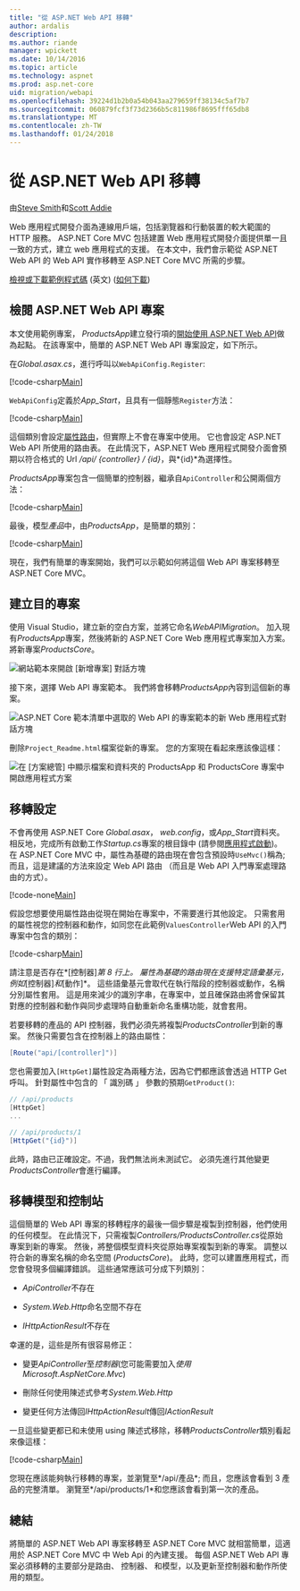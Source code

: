 ```yaml
---
title: "從 ASP.NET Web API 移轉"
author: ardalis
description: 
ms.author: riande
manager: wpickett
ms.date: 10/14/2016
ms.topic: article
ms.technology: aspnet
ms.prod: asp.net-core
uid: migration/webapi
ms.openlocfilehash: 39224d1b2b0a54b043aa279659ff38134c5af7b7
ms.sourcegitcommit: 060879fcf3f73d2366b5c811986f8695fff65db8
ms.translationtype: MT
ms.contentlocale: zh-TW
ms.lasthandoff: 01/24/2018
---
```

# <a name="migrating-from-aspnet-web-api"></a>從 ASP.NET Web API 移轉

由[Steve Smith](https://ardalis.com/)和[Scott Addie](https://scottaddie.com)

Web 應用程式開發介面為連線用戶端，包括瀏覽器和行動裝置的較大範圍的 HTTP 服務。 ASP.NET Core MVC 包括建置 Web 應用程式開發介面提供單一且一致的方式，建立 web 應用程式的支援。 在本文中，我們會示範從 ASP.NET Web API 的 Web API 實作移轉至 ASP.NET Core MVC 所需的步驟。

[檢視或下載範例程式碼](https://github.com/aspnet/Docs/tree/master/aspnetcore/migration/webapi/sample) \(英文\) ([如何下載](xref:tutorials/index#how-to-download-a-sample))

## <a name="review-aspnet-web-api-project"></a>檢閱 ASP.NET Web API 專案

本文使用範例專案， *ProductsApp*建立發行項的[開始使用 ASP.NET Web API](https://docs.microsoft.com/aspnet/web-api/overview/getting-started-with-aspnet-web-api/tutorial-your-first-web-api)做為起點。 在該專案中，簡單的 ASP.NET Web API 專案設定，如下所示。

在*Global.asax.cs*，進行呼叫以`WebApiConfig.Register`:

[!code-csharp[Main](../migration/webapi/sample/ProductsApp/Global.asax.cs?highlight=14)]

`WebApiConfig`定義於*App_Start*，且具有一個靜態`Register`方法：

[!code-csharp[Main](../migration/webapi/sample/ProductsApp/App_Start/WebApiConfig.cs?highlight=15,16,17,18,19,20)]


這個類別會設定[屬性路由](https://docs.microsoft.com/aspnet/web-api/overview/web-api-routing-and-actions/attribute-routing-in-web-api-2)，但實際上不會在專案中使用。 它也會設定 ASP.NET Web API 所使用的路由表。 在此情況下，ASP.NET Web 應用程式開發介面會預期以符合格式的 Url */api/ {controller} / {id}*，與*{id}*為選擇性。

*ProductsApp*專案包含一個簡單的控制器，繼承自`ApiController`和公開兩個方法：

[!code-csharp[Main](../migration/webapi/sample/ProductsApp/Controllers/ProductsController.cs?highlight=19,24)]

最後，模型*產品*中，由*ProductsApp*，是簡單的類別：

[!code-csharp[Main](webapi/sample/ProductsApp/Models/Product.cs)]

現在，我們有簡單的專案開始，我們可以示範如何將這個 Web API 專案移轉至 ASP.NET Core MVC。

## <a name="create-the-destination-project"></a>建立目的專案

使用 Visual Studio，建立新的空白方案，並將它命名*WebAPIMigration*。 加入現有*ProductsApp*專案，然後將新的 ASP.NET Core Web 應用程式專案加入方案。 將新專案*ProductsCore*。

![網站範本來開啟 [新增專案] 對話方塊](webapi/_static/add-web-project.png)

接下來，選擇 Web API 專案範本。 我們將會移轉*ProductsApp*內容到這個新的專案。

![ASP.NET Core 範本清單中選取的 Web API 的專案範本的新 Web 應用程式對話方塊](webapi/_static/aspnet-5-webapi.png)

刪除`Project_Readme.html`檔案從新的專案。 您的方案現在看起來應該像這樣：

![在 [方案總管] 中顯示檔案和資料夾的 ProductsApp 和 ProductsCore 專案中開啟應用程式方案](webapi/_static/webapimigration-solution.png)

## <a name="migrate-configuration"></a>移轉設定

不會再使用 ASP.NET Core *Global.asax*， *web.config*，或*App_Start*資料夾。 相反地，完成所有啟動工作*Startup.cs*專案的根目錄中 (請參閱[應用程式啟動](../fundamentals/startup.md))。 在 ASP.NET Core MVC 中，屬性為基礎的路由現在會包含預設時`UseMvc()`稱為; 而且，這是建議的方法來設定 Web API 路由 （而且是 Web API 入門專案處理路由的方式）。

[!code-none[Main](../migration/webapi/sample/ProductsCore/Startup.cs?highlight=40)]

假設您想要使用屬性路由從現在開始在專案中，不需要進行其他設定。 只需套用的屬性視您的控制器和動作，如同您在此範例`ValuesController`Web API 的入門專案中包含的類別：

[!code-csharp[Main](../migration/webapi/sample/ProductsCore/Controllers/ValuesController.cs?highlight=9,13,20,27,33,39)]

請注意是否存在*[控制器]*第 8 行上。 屬性為基礎的路由現在支援特定語彙基元，例如*[控制器]*和*[動作]*。 這些語彙基元會取代在執行階段的控制器或動作，名稱分別屬性套用。 這是用來減少的識別字串，在專案中，並且確保路由將會保留其對應的控制器和動作與同步處理時自動重新命名重構功能，就會套用。

若要移轉的產品的 API 控制器，我們必須先將複製*ProductsController*到新的專案。 然後只需要包含在控制器上的路由屬性：

```csharp
[Route("api/[controller]")]
```

您也需要加入`[HttpGet]`屬性設定為兩種方法，因為它們都應該會透過 HTTP Get 呼叫。 針對屬性中包含的 「 識別碼 」 參數的預期`GetProduct()`:

```csharp
// /api/products
[HttpGet]
...

// /api/products/1
[HttpGet("{id}")]
```

此時，路由已正確設定。不過，我們無法尚未測試它。 必須先進行其他變更*ProductsController*會進行編譯。

## <a name="migrate-models-and-controllers"></a>移轉模型和控制站

這個簡單的 Web API 專案的移轉程序的最後一個步驟是複製到控制器，他們使用的任何模型。 在此情況下，只需複製*Controllers/ProductsController.cs*從原始專案到新的專案。 然後，將整個模型資料夾從原始專案複製到新的專案。 調整以符合新的專案名稱的命名空間 (*ProductsCore*)。  此時，您可以建置應用程式，而您會發現多個編譯錯誤。 這些通常應該可分成下列類別：

* *ApiController*不存在

* *System.Web.Http*命名空間不存在

* *IHttpActionResult*不存在

幸運的是，這些是所有很容易修正：

* 變更*ApiController*至*控制器*(您可能需要加入*使用 Microsoft.AspNetCore.Mvc*)

* 刪除任何使用陳述式參考*System.Web.Http*

* 變更任何方法傳回*IHttpActionResult*傳回*IActionResult*

一旦這些變更都已和未使用 using 陳述式移除，移轉*ProductsController*類別看起來像這樣：

[!code-csharp[Main](../migration/webapi/sample/ProductsCore/Controllers/ProductsController.cs?highlight=1,2,6,8,9,27)]

您現在應該能夠執行移轉的專案，並瀏覽至*/api/產品*; 而且，您應該會看到 3 產品的完整清單。 瀏覽至*/api/products/1*和您應該會看到第一次的產品。

## <a name="summary"></a>總結

將簡單的 ASP.NET Web API 專案移轉至 ASP.NET Core MVC 就相當簡單，這適用於 ASP.NET Core MVC 中 Web Api 的內建支援。 每個 ASP.NET Web API 專案必須移轉的主要部分是路由、 控制器、 和模型，以及更新至控制器和動作所使用的類型。

